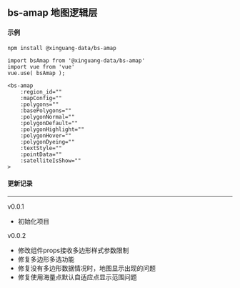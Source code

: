 ## bs-amap 地图逻辑层

#### 示例

```vue
npm install @xinguang-data/bs-amap
```
```vue
import bsAmap from '@xinguang-data/bs-amap'
import vue from 'vue'
vue.use( bsAmap );

<bs-amap
    :region_id=""
    :mapConfig=""
    :polygons=""
    :basePolygons=""
    :polygonNormal=""
	:polygonDefault=""
    :polygonHighlight=""
    :polygonHover=""
    :polygonDyeing=""
	:textStyle=""
	:pointData=""
    :satelliteIsShow=""
>
```

#### 更新记录

------

v0.0.1

- 初始化项目

v0.0.2

- 修改组件props接收多边形样式参数限制
- 修复多边形多选功能
- 修复没有多边形数据情况时，地图显示出现的问题
- 修复使用海量点默认自适应点显示范围问题